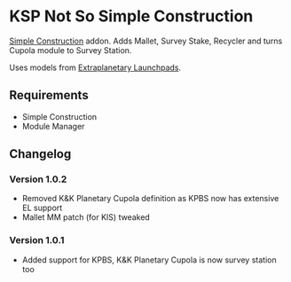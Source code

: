 # KSP Not So Simple Construction
[Simple Construction](http://forum.kerbalspaceprogram.com/index.php?/topic/131588-121-simpleconstruction-stock-rocket-building-v33/&page=1) addon.
Adds Mallet, Survey Stake, Recycler and turns Cupola module to Survey Station.

Uses models from [Extraplanetary Launchpads](http://forum.kerbalspaceprogram.com/index.php?/topic/54284-121-extraplanetary-launchpads-v553/).

## Requirements
- Simple Construction
- Module Manager

## Changelog
### Version 1.0.2
- Removed K&K Planetary Cupola definition as KPBS now has extensive EL support
- Mallet MM patch (for KIS) tweaked

### Version 1.0.1
- Added support for KPBS, K&K Planetary Cupola is now survey station too
